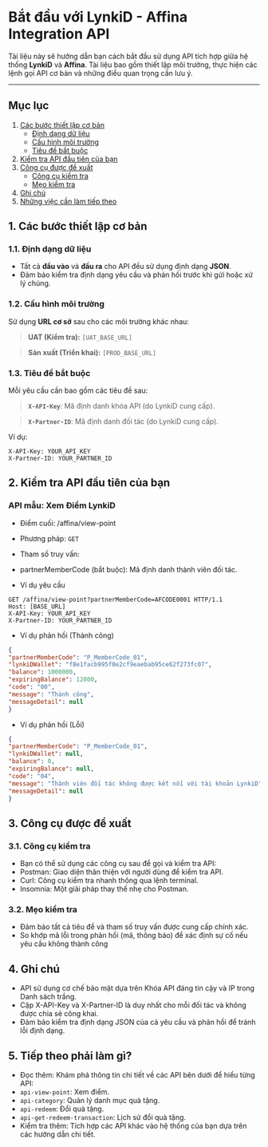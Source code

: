 # Bắt đầu với LynkiD - Affina Integration API

Tài liệu này sẽ hướng dẫn bạn cách bắt đầu sử dụng API tích hợp giữa hệ thống **LynkiD** và **Affina**. Tài liệu bao gồm thiết lập môi trường, thực hiện các lệnh gọi API cơ bản và những điều quan trọng cần lưu ý.

---

## Mục lục

1. [Các bước thiết lập cơ bản](#set-up)
    - [Định dạng dữ liệu](#format)
    - [Cấu hình môi trường](#environment)
    - [Tiêu đề bắt buộc](#headers)
2. [Kiểm tra API đầu tiên của bạn](#test-api)
3. [Công cụ được đề xuất](#tools)
    - [Công cụ kiểm tra](#tool)
    - [Mẹo kiểm tra](#check)
4. [Ghi chú](#note)
5. [Những việc cần làm tiếp theo](#next-step)

## 1. Các bước thiết lập cơ bản <a id="set-up"></a>

### 1.1. Định dạng dữ liệu <a id="format"></a>

- Tất cả **đầu vào** và **đầu ra** cho API đều sử dụng định dạng **JSON**.
- Đảm bảo kiểm tra định dạng yêu cầu và phản hồi trước khi gửi hoặc xử lý chúng.

### 1.2. Cấu hình môi trường <a id="environment"></a>

Sử dụng **URL cơ sở** sau cho các môi trường khác nhau:

> **UAT (Kiểm tra):** `[UAT_BASE_URL]`

> **Sản xuất (Triển khai):** `[PROD_BASE_URL]`

### 1.3. Tiêu đề bắt buộc <a id="headers"></a>

Mỗi yêu cầu cần bao gồm các tiêu đề sau:

> **`X-API-Key`**: Mã định danh khóa API (do LynkiD cung cấp).

> **`X-Partner-ID`**: Mã định danh đối tác (do LynkiD cung cấp).

Ví dụ:

```http
X-API-Key: YOUR_API_KEY
X-Partner-ID: YOUR_PARTNER_ID
```

## 2. Kiểm tra API đầu tiên của bạn <a id="test-api"></a>

### API mẫu: Xem Điểm LynkiD

- Điểm cuối: /affina/view-point
- Phương pháp: `GET`
- Tham số truy vấn:

- partnerMemberCode (bắt buộc): Mã định danh thành viên đối tác.

- Ví dụ yêu cầu

```
GET /affina/view-point?partnerMemberCode=AFCODE0001 HTTP/1.1
Host: [BASE_URL]
X-API-Key: YOUR_API_KEY
X-Partner-ID: YOUR_PARTNER_ID
```

- Ví dụ phản hồi (Thành công)

```json
{
"partnerMemberCode": "P_MemberCode_01",
"lynkiDWallet": "f8e1facb995f0e2cf9eaebab95ce62f273fc07",
"balance": 1000000,
"expiringBalance": 12000,
"code": "00",
"message": "Thành công",
"messageDetail": null
}
```

- Ví dụ phản hồi (Lỗi)

```json
{
"partnerMemberCode": "P_MemberCode_01",
"lynkiDWallet": null,
"balance": 0,
"expiringBalance": null,
"code": "04",
"message": "Thành viên đối tác không được kết nối với tài khoản LynkiD",
"messageDetail": null
}
```

## 3. Công cụ được đề xuất <a id="tools"></a>

### 3.1. Công cụ kiểm tra <a id="tool"></a>

- Bạn có thể sử dụng các công cụ sau để gọi và kiểm tra API:
- Postman: Giao diện thân thiện với người dùng để kiểm tra API.
- Curl: Công cụ kiểm tra nhanh thông qua lệnh terminal.
- Insomnia: Một giải pháp thay thế nhẹ cho Postman.

### 3.2. Mẹo kiểm tra <a id="check"></a>

- Đảm bảo tất cả tiêu đề và tham số truy vấn được cung cấp chính xác.
- So khớp mã lỗi trong phản hồi (mã, thông báo) để xác định sự cố nếu yêu cầu không thành công

## 4. Ghi chú <a id="note"></a>

- API sử dụng cơ chế bảo mật dựa trên Khóa API đáng tin cậy và IP trong Danh sách trắng.
- Cặp X-API-Key và X-Partner-ID là duy nhất cho mỗi đối tác và không được chia sẻ công khai.
- Đảm bảo kiểm tra định dạng JSON của cả yêu cầu và phản hồi để tránh lỗi định dạng.

## 5. Tiếp theo phải làm gì? <a id="next-step"></a>

- Đọc thêm: Khám phá thông tin chi tiết về các API bên dưới để hiểu từng API:
- `api-view-point`: Xem điểm.
- `api-category`: Quản lý danh mục quà tặng.
- `api-redeem`: Đổi quà tặng.
- `api-get-redeem-transaction`: Lịch sử đổi quà tặng.
- Kiểm tra thêm: Tích hợp các API khác vào hệ thống của bạn dựa trên các hướng dẫn chi tiết.